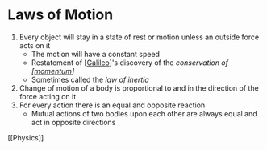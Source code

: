 # Laws of Motion

1. Every object will stay in a state of rest or motion unless an outside force acts on it
   - The motion will have a constant speed
   - Restatement of [[Galileo]]'s discovery of the _conservation of [[momentum]]_
   - Sometimes called the _law of inertia_
2. Change of motion of a body is proportional to and in the direction of the force acting on it
3. For every action there is an equal and opposite reaction
   - Mutual actions of two bodies upon each other are always equal and act in opposite directions

[[Physics]]

[//begin]: # "Autogenerated link references for markdown compatibility"
[Galileo]: galileo "Galileo"
[momentum]: momentum "Momentum"
[//end]: # "Autogenerated link references"
